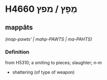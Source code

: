 # H4660 מַפָּץ / מפץ

## mappâts

_(map-pawts' | mahp-PAWTS | ma-PAHTS)_

### Definition

from H5310; a smiting to pieces; slaughter; n-m

- shattering (of type of weapon)
